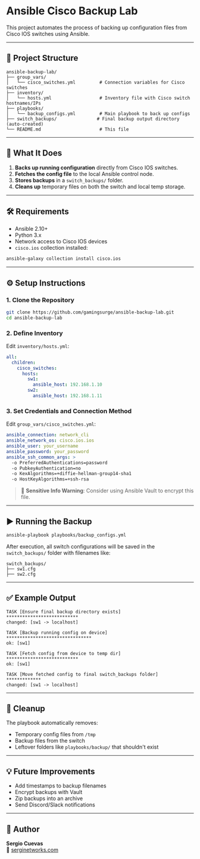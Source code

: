 # Ansible Cisco Backup Lab

This project automates the process of backing up configuration files from Cisco IOS switches using Ansible.

---

## 📁 Project Structure

```
ansible-backup-lab/
├── group_vars/
│   └── cisco_switches.yml         # Connection variables for Cisco switches
├── inventory/
│   └── hosts.yml                  # Inventory file with Cisco switch hostnames/IPs
├── playbooks/
│   └── backup_configs.yml         # Main playbook to back up configs
├── switch_backups/               # Final backup output directory (auto-created)
└── README.md                      # This file
```

---

## 🚀 What It Does

1. **Backs up running configuration** directly from Cisco IOS switches.
2. **Fetches the config file** to the local Ansible control node.
3. **Stores backups** in a `switch_backups/` folder.
4. **Cleans up** temporary files on both the switch and local temp storage.

---

## 🛠️ Requirements

- Ansible 2.10+
- Python 3.x
- Network access to Cisco IOS devices
- `cisco.ios` collection installed:

```bash
ansible-galaxy collection install cisco.ios
```

---

## ⚙️ Setup Instructions

### 1. Clone the Repository

```bash
git clone https://github.com/gamingsurge/ansible-backup-lab.git
cd ansible-backup-lab
```

### 2. Define Inventory

Edit `inventory/hosts.yml`:

```yaml
all:
  children:
    cisco_switches:
      hosts:
        sw1:
          ansible_host: 192.168.1.10
        sw2:
          ansible_host: 192.168.1.11
```

### 3. Set Credentials and Connection Method

Edit `group_vars/cisco_switches.yml`:

```yaml
ansible_connection: network_cli
ansible_network_os: cisco.ios.ios
ansible_user: your_username
ansible_password: your_password
ansible_ssh_common_args: >
  -o PreferredAuthentications=password
  -o PubkeyAuthentication=no
  -o KexAlgorithms=+diffie-hellman-group14-sha1
  -o HostKeyAlgorithms=+ssh-rsa
```

> 🔐 **Sensitive Info Warning**: Consider using Ansible Vault to encrypt this file.

---

## ▶️ Running the Backup

```bash
ansible-playbook playbooks/backup_configs.yml
```

After execution, all switch configurations will be saved in the `switch_backups/` folder with filenames like:

```
switch_backups/
├── sw1.cfg
├── sw2.cfg
```

---

## ✅ Example Output

```text
TASK [Ensure final backup directory exists] ***************************
changed: [sw1 -> localhost]

TASK [Backup running config on device] ********************************
ok: [sw1]

TASK [Fetch config from device to temp dir] ***************************
ok: [sw1]

TASK [Move fetched config to final switch_backups folder] *************
changed: [sw1 -> localhost]
```

---

## 🧹 Cleanup

The playbook automatically removes:
- Temporary config files from `/tmp`
- Backup files from the switch
- Leftover folders like `playbooks/backup/` that shouldn't exist

---

## 💡 Future Improvements

- Add timestamps to backup filenames
- Encrypt backups with Vault
- Zip backups into an archive
- Send Discord/Slack notifications

---

## 👤 Author

**Sergio Cuevas**  
🔗 [serginetworks.com](https://serginetworks.com)
